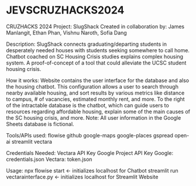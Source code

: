 # JEVSCRUZHACKS2024
CRUZHACKS 2024 Project: SlugShack
Created in collaboration by: James Manlangit, Ethan Phan, Vishnu Naroth, Sofia Dang 

Description: 
SlugShack connects graduating/departing students in desperately needed houses with students seeking somewhere to call home. Chatbot coached on SC Housing Crisis studies explains complex housing system. A proof-of-concept of a tool that could alleviate the UCSC student housing crisis. 

How it works:
Website contains the user interface for the database and also the housing chatbot. This configuration allows a user to search through nearby available housing, and sort results by various metrics like distance to campus, # of vacancies, estimated monthly rent, and more. To the right of the intractable database is the chatbot, which can guide users to resources regarding affordable housing, explain some of the main causes of the SC housing crisis, and more. Note: All user information in the Google Sheets database is fictional.

Tools/APIs used:
flowise
github
google-maps
google-places
gspread
open-ai
streamlit
vectara

Credentials Needed:
Vectara API Key
Google Project API Key
Google: credentials.json
Vectara: token.json

Usage: 
npx flowise start <- initializes localhost for Chatbot
streamlit run vectarainterface.py <- initializes localhost for Streamlit Website

